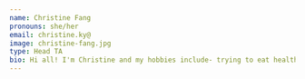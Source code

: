 ```yaml
---
name: Christine Fang
pronouns: she/her
email: christine.ky@
image: christine-fang.jpg
type: Head TA
bio: Hi all! I'm Christine and my hobbies include- trying to eat healthier, hit the gym more, be social, and failing at a lot of the things that I try. But that's ok because life is full of weird struggles :) I wish you all the best this summer!
---
```

